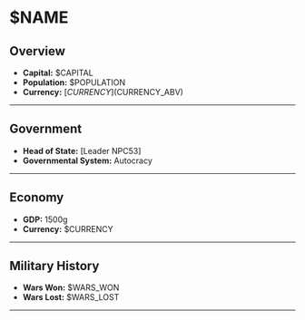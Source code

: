 # $NAME

## Overview

- **Capital:** $CAPITAL
- **Population:** $POPULATION
- **Currency:** [$CURRENCY] ($CURRENCY_ABV)

---

## Government

- **Head of State:** [Leader NPC53]
- **Governmental System:** Autocracy

---

## Economy

- **GDP:** 1500g
- **Currency:** $CURRENCY

---

## Military History

- **Wars Won:** $WARS_WON
- **Wars Lost:** $WARS_LOST

---


